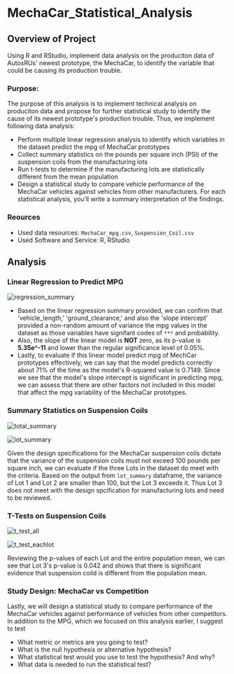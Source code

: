 # MechaCar_Statistical_Analysis

## Overview of Project
  Using R and RStudio, implement data analysis on the produciton data of AutosRUs' newest prototype, the MechaCar, to identify the variable that could be causing its production trouble.
  
### Purpose:   
   The purpose of this analysis is to implement technical analysis on produciton data and propose for further statistical study to identify the cause of its newest prototype's production trouble. Thus, we implement following data analysis:
   - Perform multiple linear regression analysis to identify which variables in the dataset predict the mpg of MechaCar prototypes
  - Collect summary statistics on the pounds per square inch (PSI) of the suspension coils from the manufacturing lots
  - Run t-tests to determine if the manufacturing lots are statistically different from the mean population
  - Design a statistical study to compare vehicle performance of the MechaCar vehicles against vehicles from other manufacturers. For each statistical analysis, you’ll write a summary interpretation of the findings.
   

### Reources
- Used data resources: `MechaCar_mpg.csv`, `Suspension_Coil.csv`
- Used Software and Service: R, RStudio

## Analysis 
### Linear Regression to Predict MPG

  ![regression_summary]()
  - Based on the linear regression summary provided, we can confirm that 'vehicle_length,' 'ground_clearance,' and also the 'slope intercept' provided a non-random amount of variance the mpg values in the dataset as those variables have signifant codes of `***` and probability.
  - Also, the slope of the linear model is **NOT** zero, as its p-value is **5.35e^-11** and lower than the regular significance level of 0.05%.
  - Lastly, to evaluate if this linear model predict mpg of MechCar prototypes effectively, we can say that the model predicts correctly about 71% of the time as the model's R-squared value is 0.7149. Since we see that the model's slope intercept is significant in predicting mpg, we can assess that there are other factors not included in this model that affect the mpg variability of the MechaCar prototypes.

### Summary Statistics on Suspension Coils

  ![total_summary]()
  
  ![lot_summary]()
  
  Given the design specifications for the MechaCar suspension coils dictate that the variance of the suspension coils must not exceed 100 pounds per square inch, we can evaluate if the three Lots in the dataset do meet with the criteria. Based on the output from `lot_summary` dataframe, the variance of Lot 1 and Lot 2 are smaller than 100, but the Lot 3 exceeds it. Thus Lot 3 does not meet with the design spcification for manufacturing lots and need to be reviewed.
  
### T-Tests on Suspension Coils

  ![t_test_all]()
  
  ![t_test_eachlot]()
  
  Reviewing the p-values of each Lot and the entire population mean, we can see that Lot 3's p-value is 0.042 and shows that there is significant evidence that suspension coild is different from the population mean.
  
### Study Design: MechaCar vs Competition
  Lastly, we will design a statistical study to compare performance of the MechaCar vehicles against performance of vehicles from other competitors. 
  In addition to the MPG, which we focused on this analysis earlier, I suggest to test  
- What metric or metrics are you going to test?
- What is the null hypothesis or alternative hypothesis?
- What statistical test would you use to test the hypothesis? And why?
- What data is needed to run the statistical test?
